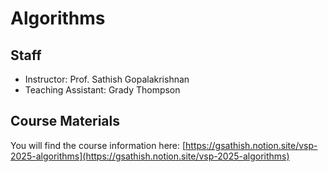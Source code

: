 # Algorithms

## Staff

* Instructor: Prof. Sathish Gopalakrishnan
* Teaching Assistant: Grady Thompson

## Course Materials

You will find the course information here: [https://gsathish.notion.site/vsp-2025-algorithms](https://gsathish.notion.site/vsp-2025-algorithms)


